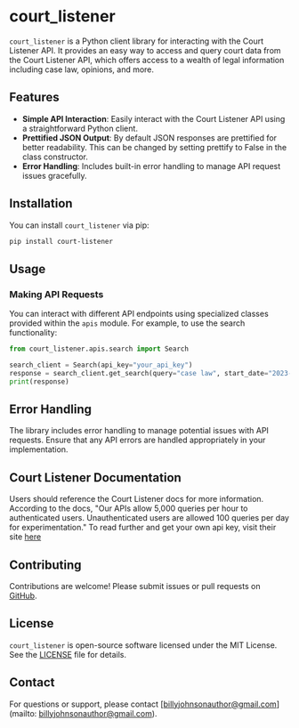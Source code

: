 # court_listener

`court_listener` is a Python client library for interacting with the Court Listener API. It provides an easy way to access and query court data from the Court Listener API, which offers access to a wealth of legal information including case law, opinions, and more.

## Features

- **Simple API Interaction**: Easily interact with the Court Listener API using a straightforward Python client.
- **Prettified JSON Output**: By default JSON responses are prettified for better readability. This can be changed by setting prettify to False in the class constructor.
- **Error Handling**: Includes built-in error handling to manage API request issues gracefully.

## Installation

You can install `court_listener` via pip:

```bash
pip install court-listener
```

## Usage

### Making API Requests

You can interact with different API endpoints using specialized classes provided within the `apis` module. For example, to use the search functionality:

```python
from court_listener.apis.search import Search

search_client = Search(api_key="your_api_key")
response = search_client.get_search(query="case law", start_date="2023-01-01", end_date="2023-12-31")
print(response)
```

## Error Handling

The library includes error handling to manage potential issues with API requests. Ensure that any API errors are handled appropriately in your implementation.

## Court Listener Documentation

Users should reference the Court Listener docs for more information. According to the docs, "Our APIs allow 5,000 queries per hour to authenticated users. Unauthenticated users are allowed 100 queries per day for experimentation." To read further and get your own api key, visit their site [here](https://www.courtlistener.com/help/api/rest/)

## Contributing

Contributions are welcome! Please submit issues or pull requests on [GitHub](https://github.com/SpyderRex/court_listener).

## License

`court_listener` is open-source software licensed under the MIT License. See the [LICENSE](LICENSE) file for details.

## Contact

For questions or support, please contact [billyjohnsonauthor@gmail.com](mailto: billyjohnsonauthor@gmail.com).